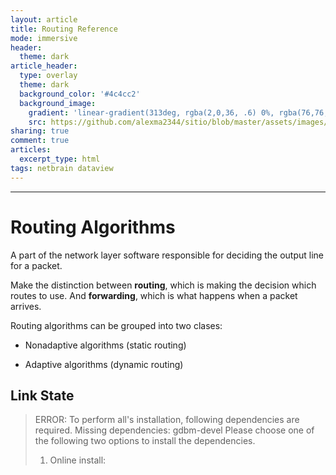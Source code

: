 ```yaml
---
layout: article
title: Routing Reference
mode: immersive
header:
  theme: dark
article_header:
  type: overlay
  theme: dark
  background_color: '#4c4cc2'
  background_image:
    gradient: 'linear-gradient(313deg, rgba(2,0,36, .6) 0%, rgba(76,76,194, .6) 47%, rgba(0,212,255, .6) 100%)'
    src: https://github.com/alexma2344/sitio/blob/master/assets/images/rainbows.jpg?raw=true"
sharing: true
comment: true
articles:
  excerpt_type: html
tags: netbrain dataview
---
```


<!--more-->

---

# Routing Algorithms

A part of the network layer software responsible for deciding the output line for a packet.

Make the distinction between **routing**, which is making the decision which routes to use. 
And **forwarding**, which is what happens when a packet arrives.

Routing algorithms can be grouped into two clases:

- Nonadaptive algorithms (static routing)

- Adaptive algorithms (dynamic routing)

## Link State

>ERROR: To perform all's installation, following dependencies are required.
>Missing dependencies: gdbm-devel
>Please choose one of the following two options to install the dependencies.
>  1) Online install:
